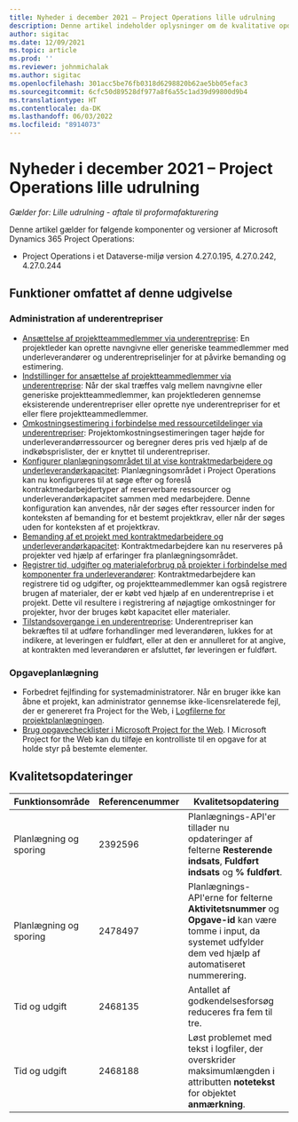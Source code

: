 ```yaml
---
title: Nyheder i december 2021 – Project Operations lille udrulning
description: Denne artikel indeholder oplysninger om de kvalitative opdateringer, der er tilgængelige i december 2021-udgivelsen af Project Operations lille udrulning.
author: sigitac
ms.date: 12/09/2021
ms.topic: article
ms.prod: ''
ms.reviewer: johnmichalak
ms.author: sigitac
ms.openlocfilehash: 301acc5be76fb0318d6298820b62ae5bb05efac3
ms.sourcegitcommit: 6cfc50d89528df977a8f6a55c1ad39d99800d9b4
ms.translationtype: HT
ms.contentlocale: da-DK
ms.lasthandoff: 06/03/2022
ms.locfileid: "8914073"
---
```

# <a name="whats-new-december-2021---project-operations-lite-deployment"></a>Nyheder i december 2021 – Project Operations lille udrulning

_Gælder for: Lille udrulning - aftale til proformafakturering_

Denne artikel gælder for følgende komponenter og versioner af Microsoft Dynamics 365 Project Operations:

- Project Operations i et Dataverse-miljø version 4.27.0.195, 4.27.0.242, 4.27.0.244


## <a name="features-included-in-this-release"></a>Funktioner omfattet af denne udgivelse

### <a name="subcontract-management"></a>Administration af underentrepriser 

- [Ansættelse af projektteammedlemmer via underentreprise](../subcontracting/subcontracting-project-team-members.md): En projektleder kan oprette navngivne eller generiske teammedlemmer med underleverandører og underentrepriselinjer for at påvirke bemanding og estimering.
- [Indstillinger for ansættelse af projektteammedlemmer via underentreprise](../subcontracting/subcon-options.md): Når der skal træffes valg mellem navngivne eller generiske projektteammedlemmer, kan projektlederen gennemse eksisterende underentrepriser eller oprette nye underentrepriser for et eller flere projektteammedlemmer. 
- [Omkostningsestimering i forbindelse med ressourcetildelinger via underentrepriser](../subcontracting/costing-subcon-ra.md): Projektomkostningsestimeringen tager højde for underleverandørressourcer og beregner deres pris ved hjælp af de indkøbsprislister, der er knyttet til underentrepriser. 
- [Konfigurer planlægningsområdet til at vise kontraktmedarbejdere og underleverandørkapacitet](../subcontracting/configure-sb-subcon.md): Planlægningsområdet i Project Operations kan nu konfigureres til at søge efter og foreslå kontraktmedarbejdertyper af reserverbare ressourcer og underleverandørkapacitet sammen med medarbejdere. Denne konfiguration kan anvendes, når der søges efter ressourcer inden for konteksten af bemanding for et bestemt projektkrav, eller når der søges uden for konteksten af et projektkrav.
- [Bemanding af et projekt med kontraktmedarbejdere og underleverandørkapacitet](../subcontracting/staffing-cw.md): Kontraktmedarbejdere kan nu reserveres på projekter ved hjælp af erfaringer fra planlægningsområdet.
- [Registrer tid, udgifter og materialeforbrug på projekter i forbindelse med komponenter fra underleverandører](../subcontracting/recording-subcon-actuals.md): Kontraktmedarbejdere kan registrere tid og udgifter, og projektteammedlemmer kan også registrere brugen af materialer, der er købt ved hjælp af en underentreprise i et projekt. Dette vil resultere i registrering af nøjagtige omkostninger for projekter, hvor der bruges købt kapacitet eller materialer.
- [Tilstandsovergange i en underentreprise](../subcontracting/subcon-states.md): Underentrepriser kan bekræftes til at udføre forhandlinger med leverandøren, lukkes for at indikere, at leveringen er fuldført, eller at den er annulleret for at angive, at kontrakten med leverandøren er afsluttet, før leveringen er fuldført.

### <a name="task-planning"></a>Opgaveplanlægning
- Forbedret fejlfinding for systemadministratorer. Når en bruger ikke kan åbne et projekt, kan administrator gennemse ikke-licensrelaterede fejl, der er genereret fra Project for the Web, i [Logfilerne for projektplanlægningen](../../project-management/schedule-api-logs.md).
- [Brug opgavechecklister i Microsoft Project for the Web](https://support.microsoft.com/en-us/office/use-task-checklists-in-microsoft-project-for-the-web-c69bcf73-5c75-4ad3-9893-6d6f92360e9c). I Microsoft Project for the Web kan du tilføje en kontrolliste til en opgave for at holde styr på bestemte elementer.

## <a name="quality-updates"></a>Kvalitetsopdateringer

| **Funktionsområde** | **Referencenummer** | **Kvalitetsopdatering** |
| --- | --- | --- |
| Planlægning og sporing | 2392596 | Planlægnings-API'er tillader nu opdateringer af felterne **Resterende indsats**, **Fuldført indsats** og **% fuldført**. |
| Planlægning og sporing | 2478497 | Planlægnings-API'erne for felterne **Aktivitetsnummer** og **Opgave-id** kan være tomme i input, da systemet udfylder dem ved hjælp af automatiseret nummerering.|
| Tid og udgift | 2468135 | Antallet af godkendelsesforsøg reduceres fra fem til tre. |
| Tid og udgift | 2468188 | Løst problemet med tekst i logfiler, der overskrider maksimumlængden i attributten **notetekst** for objektet **anmærkning**. |
